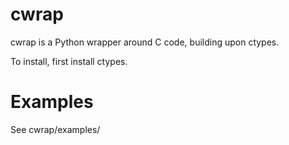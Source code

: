 # cwrap

cwrap is a Python wrapper around C code, building upon ctypes.

To install, first install ctypes.

# Examples

See cwrap/examples/